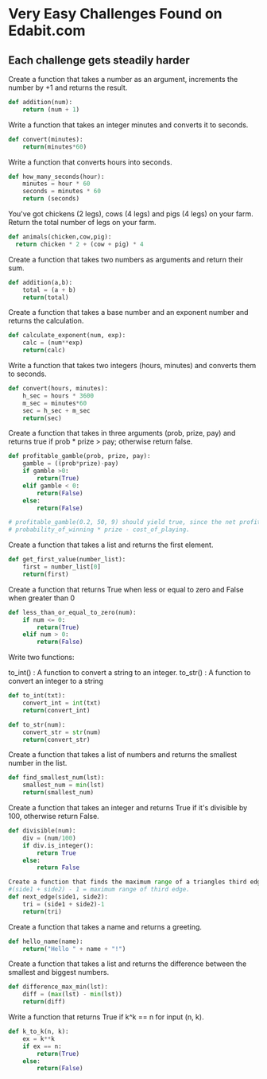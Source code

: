 # Very Easy Challenges Found on Edabit.com

## Each challenge gets steadily harder

Create a function that takes a number as an argument, increments the number by +1 and returns the result.
```python
def addition(num):
	return (num + 1)
```

Write a function that takes an integer minutes and converts it to seconds.
```python
def convert(minutes):
	return(minutes*60)
```

Write a function that converts hours into seconds.
```python
def how_many_seconds(hour):
	minutes = hour * 60
	seconds = minutes * 60
	return (seconds)
```

You've got chickens (2 legs), cows (4 legs) and pigs (4 legs) on your farm. Return the total number of legs on your farm.
```python
def animals(chicken,cow,pig):
  return chicken * 2 + (cow + pig) * 4
```

Create a function that takes two numbers as arguments and return their sum.
```python
def addition(a,b):
	total = (a + b)
	return(total)
```

Create a function that takes a base number and an exponent number and returns the calculation.
```python
def calculate_exponent(num, exp):
	calc = (num**exp)
	return(calc)
```

Write a function that takes two integers (hours, minutes) and converts them to seconds.
```python
def convert(hours, minutes):
	h_sec = hours * 3600
	m_sec = minutes*60
	sec = h_sec + m_sec
	return(sec)
```

Create a function that takes in three arguments (prob, prize, pay) and returns true if prob * prize > pay; otherwise return false.
```python
def profitable_gamble(prob, prize, pay):
	gamble = ((prob*prize)-pay)
	if gamble >0:
		return(True)
	elif gamble < 0:
		return(False)
	else:
		return(False)

# profitable_gamble(0.2, 50, 9) should yield true, since the net profit is 1 (0.2 * 50 - 9), and 1 > 0.
# probability_of_winning * prize - cost_of_playing.
```

Create a function that takes a list and returns the first element.
```python
def get_first_value(number_list):
	first = number_list[0]
	return(first)
```

Create a function that returns True when less or equal to zero and False when greater than 0
```python
def less_than_or_equal_to_zero(num):
	if num <= 0:
		return(True)
	elif num > 0:
		return(False)
```

Write two functions:

to_int() : A function to convert a string to an integer.
to_str() : A function to convert an integer to a string
```python
def to_int(txt):
	convert_int = int(txt)
	return(convert_int)

def to_str(num):
	convert_str = str(num)
	return(convert_str)
```

Create a function that takes a list of numbers and returns the smallest number in the list.
```python
def find_smallest_num(lst):
	smallest_num = min(lst)
	return(smallest_num)
```

Create a function that takes an integer and returns True if it's divisible by 100, otherwise return False.
```python
def divisible(num):
	div = (num/100)
	if div.is_integer():
		return True
	else:
		return False
```

```python
Create a function that finds the maximum range of a triangles third edge.
#(side1 + side2) - 1 = maximum range of third edge.
def next_edge(side1, side2):
	tri = (side1 + side2)-1
	return(tri)
```

Create a function that takes a name and returns a greeting.
```python
def hello_name(name):
	return("Hello " + name + "!")
```

Create a function that takes a list and returns the difference between the smallest and biggest numbers.
```python
def difference_max_min(lst):
	diff = (max(lst) - min(lst))
	return(diff)
```

Write a function that returns True if k^k == n for input (n, k).
```python
def k_to_k(n, k):
	ex = k**k
	if ex == n:
		return(True)
	else:
		return(False)
```



